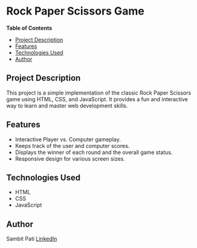 # Rock Paper Scissors Game

**Table of Contents**

- [Project Description](#project-description)
- [Features](#features)
- [Technologies Used](#technologies-used)
- [Author](#author)

## Project Description

This project is a simple implementation of the classic Rock Paper Scissors game using HTML, CSS, and JavaScript. It provides a fun and interactive way to learn and master web development skills.

## Features

- Interactive Player vs. Computer gameplay.
- Keeps track of the user and computer scores.
- Displays the winner of each round and the overall game status.
- Responsive design for various screen sizes.

## Technologies Used

- HTML
- CSS
- JavaScript

## Author

Sambit Pati [LinkedIn](https://www.linkedin.com/in/sambit-pati)
